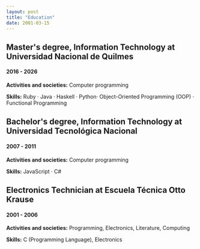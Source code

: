 ```yaml
---
layout: post
title: "Education"
date: 2001-03-15
---
```


## Master's degree, Information Technology at Universidad Nacional de Quilmes
#### 2016 - 2026

**Activities and societies:** Computer programming

**Skills:** Ruby · Java · Haskell · Python· Object-Oriented Programming (OOP) · Functional Programming

## Bachelor's degree, Information Technology at Universidad Tecnológica Nacional
#### 2007 - 2011

**Activities and societies:** Computer programming

**Skills:** JavaScript · C#

## Electronics Technician at Escuela Técnica Otto Krause
#### 2001 - 2006

**Activities and societies:** Programming, Electronics, Literature, Computing

**Skills:** C (Programming Language), Electronics